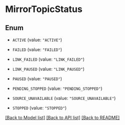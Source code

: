 # MirrorTopicStatus

## Enum


* `ACTIVE` (value: `"ACTIVE"`)

* `FAILED` (value: `"FAILED"`)

* `LINK_FAILED` (value: `"LINK_FAILED"`)

* `LINK_PAUSED` (value: `"LINK_PAUSED"`)

* `PAUSED` (value: `"PAUSED"`)

* `PENDING_STOPPED` (value: `"PENDING_STOPPED"`)

* `SOURCE_UNAVAILABLE` (value: `"SOURCE_UNAVAILABLE"`)

* `STOPPED` (value: `"STOPPED"`)


[[Back to Model list]](../README.md#documentation-for-models) [[Back to API list]](../README.md#documentation-for-api-endpoints) [[Back to README]](../README.md)


